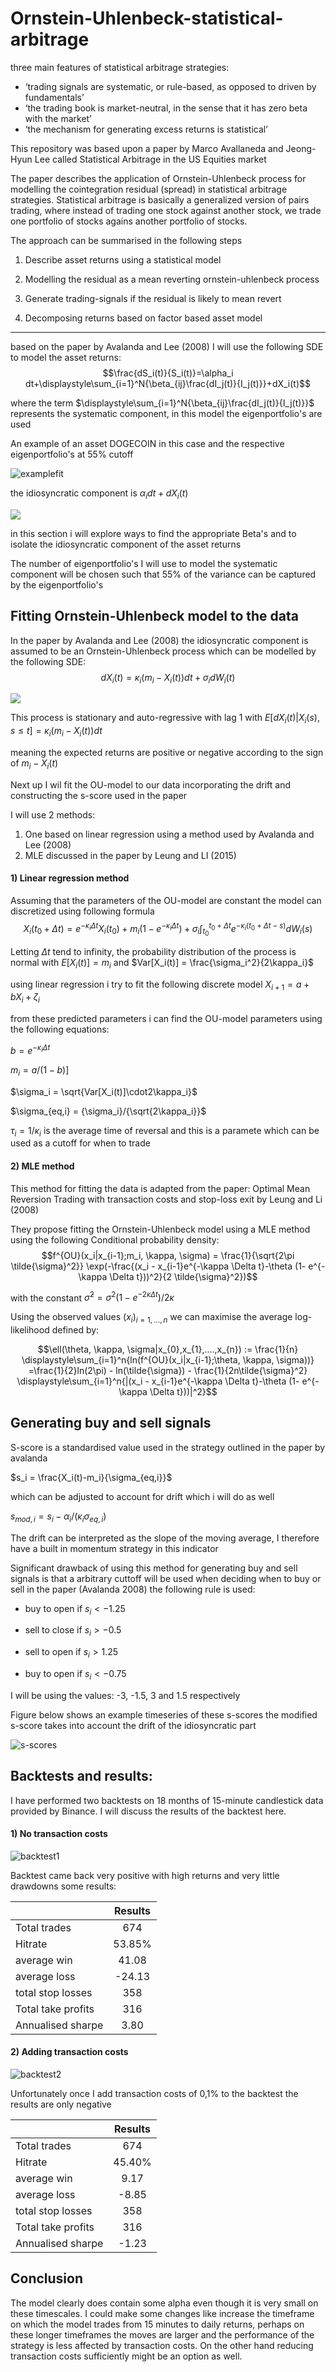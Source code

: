 # Ornstein-Uhlenbeck-statistical-arbitrage
three main features of statistical arbitrage strategies:

- ‘trading signals are systematic, or rule-based, as opposed to driven by fundamentals’
- ‘the trading book is market-neutral, in the sense that it has zero beta with the market’
- ‘the mechanism for generating excess returns is statistical’

This repository was based upon a paper by Marco Avallaneda and Jeong-Hyun Lee called Statistical Arbitrage in the US Equities market

The paper describes the application of Ornstein-Uhlenbeck process for modelling the cointegration residual (spread) in statistical arbitrage strategies. Statistical arbitrage is basically a generalized version of pairs trading, where instead of trading one stock against another stock, we trade one portfolio of stocks agains another portfolio of stocks.

The approach can be summarised in the following steps
1) Describe asset returns using a statistical model
2) Modelling the residual as a mean reverting ornstein-uhlenbeck process
3) Generate trading-signals if the residual is likely to mean revert

1) Decomposing returns based on factor based asset model
----- 

based on the paper by Avalanda and Lee (2008) I will use the following SDE to model the asset returns:
$$\frac{dS_i(t)}{S_i(t)}=\alpha_i dt+\displaystyle\sum_{i=1}^N{\beta_{ij}\frac{dI_j(t)}{I_j(t)}}+dX_i(t)$$

where the term $\displaystyle\sum_{i=1}^N{\beta_{ij}\frac{dI_j(t)}{I_j(t)}}$ represents the systematic component, in this model the eigenportfolio's are used

An example of an asset DOGECOIN in this case and the respective eigenportfolio's at 55% cutoff

![examplefit](saved_figs/returns_decomp.png)

the idiosyncratic component is $\alpha_i dt + dX_i(t)$

![](saved_figs/with_drift.png)

in this section i will explore ways to find the appropriate Beta's and to isolate the idiosyncratic component of the asset returns

The number of eigenportfolio's I will use to model the systematic component will be chosen such that 55% of the variance can be captured by the eigenportfolio's 


Fitting Ornstein-Uhlenbeck model to the data
------
In the paper by Avalanda and Lee (2008) the idiosyncratic component is assumed to be an Ornstein-Uhlenbeck process which can be modelled by the following SDE:
$$dX_i(t)=\kappa_i(m_i - X_i(t))dt+\sigma_idW_i(t)$$

![](saved_figs/Xi_t.png)

This process is stationary and auto-regressive with lag 1
with $E[dX_i(t)|X_i(s),s\leq t]=\kappa_i(m_i-X_i(t))dt$

meaning the expected returns are positive or negative according to the sign of $m_i-X_i(t)$

Next up I wil fit the OU-model to our data incorporating the drift and constructing the s-score used in the paper

I will use 2 methods:
1) One based on linear regression using a method used by Avalanda and Lee (2008)
2) MLE discussed in the paper by Leung and LI (2015)

#### 1) Linear regression method
Assuming that the parameters of the OU-model are constant the model can discretized using following formula
$$X_i(t_{0} + \Delta t) = e^{- \kappa_i \Delta t} X_i(t_{0}) + m_i(1-e^{- \kappa_i \Delta t}) + \sigma_i \int_{t_{0}}^{t_{0}+\Delta t}{e^{- \kappa_i (t_{0}+\Delta t-s)}dW_i(s)}$$

Letting $\Delta t$ tend to infinity, the probability distribution of the process is normal with $E[X_i(t)] = m_i$ and $Var[X_i(t)] = \frac{\sigma_i^2}{2\kappa_i}$

using linear regression i try to fit the following discrete model
$X_{i+1} = a+ bX_{i} + \zeta_i$

from these predicted parameters i can find the OU-model parameters using the following equations:

$b = e^{- \kappa_i \Delta t}$

$m_i = a / (1-b)$]

$\sigma_i = \sqrt{Var[X_i(t)]\cdot2\kappa_i}$

$\sigma_{eq,i} = {\sigma_i}/{\sqrt{2\kappa_i}}$

$\tau_i = 1 / \kappa_i$ is the average time of reversal 
and this is a paramete which can be used as a cutoff for when to trade

#### 2) MLE method
This method for fitting the data is adapted from the paper: Optimal Mean Reversion Trading with transaction costs and stop-loss exit by Leung and Li (2008)

They propose fitting the Ornstein-Uhlenbeck model using a MLE method using the following Conditional probability density:
$$f^{OU}(x_i|x_{i-1};m_i, \kappa, \sigma) = \frac{1}{\sqrt{2\pi \tilde{\sigma}^2}} \exp(-\frac{(x_i - x_{i-1}e^{-\kappa \Delta t}-\theta (1- e^{-\kappa \Delta t}))^2}{2 \tilde{\sigma}^2})$$

with the constant $\tilde{\sigma}^2 = \sigma^2 (1-e^{-2\kappa \Delta t})/2\kappa$

Using the observed values $(x_i)_{i=1,...,n}$ we can maximise the average log-likelihood defined by:

$$\ell(\theta, \kappa, \sigma|x_{0},x_{1},....,x_{n}) := \frac{1}{n} \displaystyle\sum_{i=1}^n{ln(f^{OU}(x_i|x_{i-1};\theta, \kappa, \sigma))} 
=\frac{1}{2}ln(2\pi) - ln(\tilde{\sigma}) - \frac{1}{2n\tilde{\sigma}^2} \displaystyle\sum_{i=1}^n{|(x_i - x_{i-1}e^{-\kappa \Delta t}-\theta (1- e^{-\kappa \Delta t}))|^2}$$

Generating buy and sell signals
------

S-score is a standardised value used in the strategy outlined in the paper by avalanda

$s_i = \frac{X_i(t)-m_i}{\sigma_{eq,i}}$

which can be adjusted to account for drift which i will do as well

$s_{mod,i} = s_i - \alpha_i / (\kappa_i \sigma_{eq,i})$

The drift can be interpreted as the slope of the moving average, I therefore have a built in momentum strategy in this indicator

Significant drawback of using this method for generating buy and sell signals is that a arbitrary cuttoff will be used when deciding when to buy or sell in the paper (Avalanda 2008) the following rule is used:

- buy to open if $s_i < -1.25$
- sell to close if $s_i > -0.5$


- sell to open if $s_i > 1.25$
- buy to open if $s_i < -0.75$

I will be using the values: -3, -1.5, 3 and 1.5 respectively 

Figure below shows an example timeseries of these s-scores the modified s-score takes into account the drift of the idiosyncratic part

![s-scores](saved_figs/s_score.png)


Backtests and results:
------
I have performed two backtests on 18 months of 15-minute candlestick data provided by Binance. I will discuss the results of the backtest here.
#### 1) No transaction costs  
![backtest1](saved_figs/backtest_no_tc.png)

Backtest came back very positive with high returns and very little drawdowns some results:

|    |      Results      |
|----------|:-------------:|
| Total trades |  674 |
| Hitrate |    53.85%   |
| average win | 41.08 | 
| average loss| -24.13 |
| total stop losses | 358 | 
| Total take profits | 316 | 
| Annualised sharpe | 3.80 | 

#### 2) Adding transaction costs 
![backtest2](saved_figs/backtest_tc.png)

Unfortunately once I add transaction costs of 0,1% to the backtest the results are only negative

|    |      Results      |
|----------|:-------------:|
| Total trades |  674 |
| Hitrate |    45.40%   |
| average win | 9.17 | 
| average loss| -8.85 |
| total stop losses | 358 | 
| Total take profits | 316 | 
| Annualised sharpe | -1.23 | 

Conclusion
------
The model clearly does contain some alpha even though it is very small on these timescales. 
I could make some changes like increase the timeframe on which the model trades from 15 minutes to daily returns, perhaps on these longer timeframes the moves are larger and the performance of the strategy is less affected by transaction costs. On the other hand reducing transaction costs sufficiently might be an option as well.

